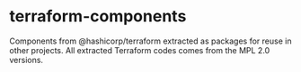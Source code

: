 # terraform-components

Components from @hashicorp/terraform extracted as packages for reuse in other projects. All extracted Terraform codes comes from the MPL 2.0 versions.